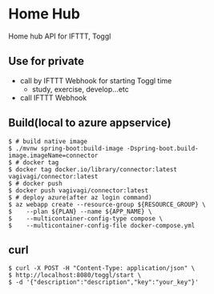 # Home Hub

Home hub API for IFTTT, Toggl

## Use for private

- call by IFTTT Webhook for starting Toggl time
  - study, exercise, develop...etc
- call IFTTT Webhook

## Build(local to azure appservice)

```shell script
$ # build native image
$ ./mvnw spring-boot:build-image -Dspring-boot.build-image.imageName=connector
$ # docker tag
$ docker tag docker.io/library/connector:latest vagivagi/connector:latest
$ # docker push
$ docker push vagivagi/connector:latest
$ # deploy azure(after az login command)
$ az webapp create --resource-group ${RESOURCE_GROUP} \
$    --plan ${PLAN} --name ${APP_NAME} \
$    --multicontainer-config-type compose \
$    --multicontainer-config-file docker-compose.yml
```

## curl

```shell script
$ curl -X POST -H "Content-Type: application/json" \
$ http://localhost:8080/toggl/start \
$ -d '{"description":"description","key":"your_key"}'
```